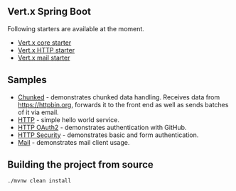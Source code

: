 ## Vert.x Spring Boot

Following starters are available at the moment.

* [Vert.x core starter](./vertx-spring-boot-starter)
* [Vert.x HTTP starter](./vertx-spring-boot-starter-http)
* [Vert.x mail starter](./vertx-spring-boot-starter-mail)

## Samples

* [Chunked](./vertx-spring-boot-samples/vertx-spring-boot-sample-chunked) - demonstrates chunked data handling. Receives data from https://httpbin.org, forwards it to the front end as well as sends batches of it via email.
* [HTTP](./vertx-spring-boot-samples/vertx-spring-boot-sample-http) - simple hello world service.
* [HTTP OAuth2](./vertx-spring-boot-samples/vertx-spring-boot-sample-http-oauth) - demonstrates authentication with GitHub.
* [HTTP Security](./vertx-spring-boot-samples/vertx-spring-boot-sample-http-security) - demonstrates basic and form authentication.
* [Mail](./vertx-spring-boot-samples/vertx-spring-boot-sample-mail) - demonstrates mail client usage.

## Building the project from source

```bash
./mvnw clean install
```

